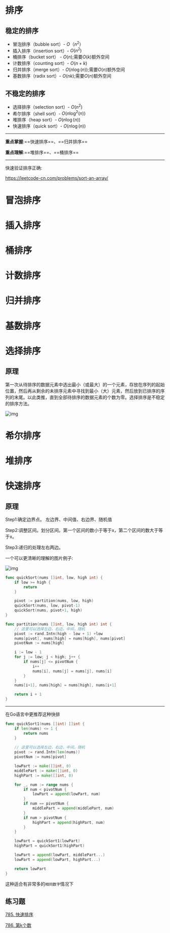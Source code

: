 # 排序

## 稳定的排序

+ 冒泡排序（bubble sort）- $O（n^2）$
+ 插入排序（insertion sort）- $O(n^2)$
+ 桶排序（bucket sort） - $O(n)$;需要$O(k)$额外空间
+ 计数排序（counting sort）- $O(n+k)$
+ 归并排序（merge sort）- $O(n\log(n))$;需要$O(n)$额外空间
+ 基数排序（radix sort）- $O(nk)$;需要$O(n)$额外空间

## 不稳定的排序

+ 选择排序（selection sort）- $O(n^2)$
+ 希尔排序（shell sort）- $O(n\log^2(n))$
+ 堆排序（heap sort）- $O(n\log(n))$
+ 快速排序（quick sort）- $O(n\log(n))$

-----

**重点掌握**:==快速排序==、==归并排序==

**重点理解**:==堆排序==、==桶排序==

----

快速验证排序正确:

https://leetcode-cn.com/problems/sort-an-array/

# 冒泡排序



# 插入排序



# 桶排序



# 计数排序



# 归并排序



# 基数排序



# 选择排序

## 原理

第一次从待排序的数据元素中选出最小（或最大）的一个元素，存放在序列的起始位置，然后再从剩余的未排序元素中寻找到最小（大）元素，然后放到已排序的序列的末尾。以此类推，直到全部待排序的数据元素的个数为零。选择排序是不稳定的排序方法。

![img](picture/src=http%3A%2F%2Fjavaquan.com%2Ffile%2Fimage%2F20181103%2F2018110320000166939524.PNG&refer=http%3A%2F%2Fjavaquan.com&app=2002&size=f9999,10000&q=a80&n=0&g=0n&fmt=jpeg)



# 希尔排序



# 堆排序



# 快速排序

## 原理

Step1:确定边界点。 左边界、中间值、右边界、随机值

Step2:调整区间。划分区间。第一个区间的数小于等于x，第二个区间的数大于等于x。

Step3:递归的处理左右两边。

一个可以更清晰的理解的图片例子:

![img](picture/src=http%3A%2F%2Fupload-images.jianshu.io%2Fupload_images%2F9463862-698fb2666b985463.png&refer=http%3A%2F%2Fupload-images.jianshu.io&app=2002&size=f9999,10000&q=a80&n=0&g=0n&fmt=jpeg)

```go
func quickSort(nums []int, low, high int) {
	if low >= high {
		return
	}

	pivot := partition(nums, low, high)
	quickSort(nums, low, pivot-1)
	quickSort(nums, pivot+1, high)
}

func partition(nums []int, low, high int) int {
	// 这里可以选择左边，右边，中间，随机
	pivot := rand.Intn(high - low + 1) +low
	nums[pivot], nums[high] = nums[high], nums[pivot]
	pivotNum := nums[high]

	i := low - 1
	for j := low; j < high; j++ {
		if nums[j] <= pivotNum {
			i++
			nums[i], nums[j] = nums[j], nums[i]
		}
	}
	nums[i+1], nums[high] = nums[high], nums[i+1]

	return i + 1
}
```

-----

在Go语言中更推荐这种快排

```go
func quickSort1(nums []int) []int {
	if len(nums) <= 1 {
		return nums
	}
	
	// 这里可以选择左边，右边，中间，随机
	pivot := rand.Intn(len(nums))
	pivotNum := nums[pivot]

	lowPart := make([]int, 0)
	middlePart := make([]int, 0)
	highPart := make([]int, 0)

	for _, num := range nums {
		if num < pivotNum {
			lowPart = append(lowPart, num)
		}
		if num == pivotNum {
			middlePart = append(middlePart, num)
		}
		if num > pivotNum {
			highPart = append(highPart, num)
		}
	}

	lowPart = quickSort1(lowPart)
	highPart = quickSort1(highPart)

	lowPart = append(lowPart, middlePart...)
	lowPart = append(lowPart, highPart...)

	return lowPart
}
```

这种适合有非常多的`相同数字`情况下

## 练习题

[785. 快速排序](https://www.acwing.com/problem/content/787/)

[786. 第k个数](https://www.acwing.com/problem/content/788/)

